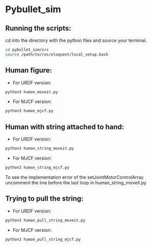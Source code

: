 # Pybullet_sim

## Running the scripts:

cd into the directory with the python files and source your terminal.

```bash
cd pybullet_sim/src
source /path/to/ros/eloquent/local_setup.bash
```

## Human figure:

- For URDF version:

```bash
python3 human_moveit.py
```

- For MJCF version:
```bash
python3 human_mjcf.py
```

## Human with string attached to hand:

- For URDF version:

```bash
python3 human_string_moveit.py
```

- For MJCF version:
```bash
python3 human_string_mjcf.py
```

To see the implementation error of the setJointMotorControlArray uncomment the line before the last loop in human_string_moveit.py


## Trying to pull the string:

- For URDF version:
```bash
python3 human_pull_string_moveit.py
```

- For MJCF version:
```bash
python3 human_pull_string_mjcf.py
```
